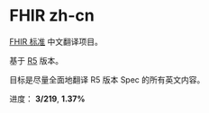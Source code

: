 # FHIR zh-cn

[FHIR 标准](https://hl7.org/fhir/R5/index.html) 中文翻译项目。

基于 [R5](https://hl7.org/fhir/R5/index.html) 版本。

目标是尽量全面地翻译 R5 版本 Spec 的所有英文内容。

进度： **3/219**, **1.37%**

